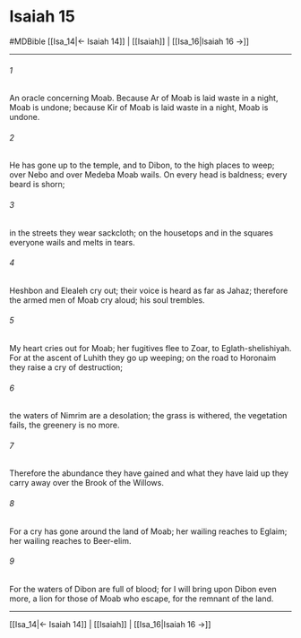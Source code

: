 # Isaiah 15
#MDBible
[[Isa_14|← Isaiah 14]] | [[Isaiah]] | [[Isa_16|Isaiah 16 →]]

***

###### 1 
An oracle concerning Moab. Because Ar of Moab is laid waste in a night, Moab is undone; because Kir of Moab is laid waste in a night, Moab is undone. 

###### 2 
He has gone up to the temple, and to Dibon, to the high places to weep; over Nebo and over Medeba Moab wails. On every head is baldness; every beard is shorn; 

###### 3 
in the streets they wear sackcloth; on the housetops and in the squares everyone wails and melts in tears. 

###### 4 
Heshbon and Elealeh cry out; their voice is heard as far as Jahaz; therefore the armed men of Moab cry aloud; his soul trembles. 

###### 5 
My heart cries out for Moab; her fugitives flee to Zoar, to Eglath-shelishiyah. For at the ascent of Luhith they go up weeping; on the road to Horonaim they raise a cry of destruction; 

###### 6 
the waters of Nimrim are a desolation; the grass is withered, the vegetation fails, the greenery is no more. 

###### 7 
Therefore the abundance they have gained and what they have laid up they carry away over the Brook of the Willows. 

###### 8 
For a cry has gone around the land of Moab; her wailing reaches to Eglaim; her wailing reaches to Beer-elim. 

###### 9 
For the waters of Dibon are full of blood; for I will bring upon Dibon even more, a lion for those of Moab who escape, for the remnant of the land. 

***

[[Isa_14|← Isaiah 14]] | [[Isaiah]] | [[Isa_16|Isaiah 16 →]]

